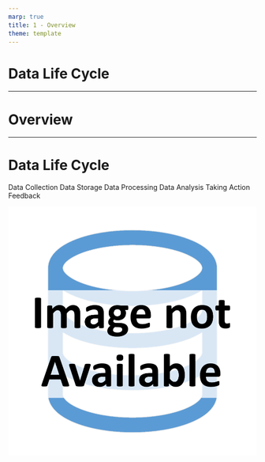 ```yaml
---
marp: true
title: 1 - Overview
theme: template
---
```


<!-- _class: title-slide -->

# Data Life Cycle

---

<!-- _class: title-only -->

# Overview

---

<!-- _class: title-two-content-left-center -->

# Data Life Cycle

Data Collection
Data Storage
Data Processing
Data Analysis
Taking Action
Feedback

![image An icon of a database in a flat minimalist style](images/placeholder.png)